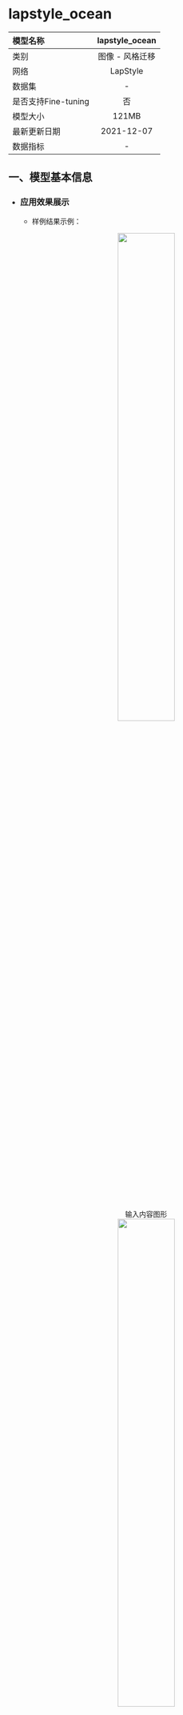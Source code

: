 # lapstyle_ocean

|模型名称|lapstyle_ocean|
| :--- | :---: |
|类别|图像 - 风格迁移|
|网络|LapStyle|
|数据集|-|
|是否支持Fine-tuning|否|
|模型大小|121MB|
|最新更新日期|2021-12-07|
|数据指标|-|


## 一、模型基本信息  

- ### 应用效果展示
  - 样例结果示例：
    <p align="center">
    <img src="https://user-images.githubusercontent.com/22424850/144995283-77ddba45-9efe-4f72-914c-1bff734372ed.png"  width = "50%"  hspace='10'/>
    <br />
    输入内容图形
    <br />
    <img src="https://user-images.githubusercontent.com/22424850/144997958-9162c304-dff4-4048-a197-607882ded00c.png"  width = "50%" hspace='10'/>
    <br />
    输入风格图形
    <br />
    <img src="https://user-images.githubusercontent.com/22424850/144997967-43d7579c-cc73-452e-a920-5759eb5a5d67.png"  width = "50%"  hspace='10'/>
    <br />
    输出图像
     <br />
    </p>

- ### 模型介绍

  - LapStyle--拉普拉斯金字塔风格化网络，是一种能够生成高质量风格化图的快速前馈风格化网络，能渐进地生成复杂的纹理迁移效果，同时能够在512分辨率下达到100fps的速度。可实现多种不同艺术风格的快速迁移，在艺术图像生成、滤镜等领域有广泛的应用。

  - 更多详情参考：[Drafting and Revision: Laplacian Pyramid Network for Fast High-Quality Artistic Style Transfer](https://arxiv.org/pdf/2104.05376.pdf)



## 二、安装

- ### 1、环境依赖  
  - ppgan

- ### 2、安装

  - ```shell
    $ hub install lapstyle_ocean
    ```
  - 如您安装时遇到问题，可参考：[零基础windows安装](../../../../../docs/docs_ch/get_start/windows_quickstart.md)
 | [零基础Linux安装](../../../../../docs/docs_ch/get_start/linux_quickstart.md) | [零基础MacOS安装](../../../../../docs/docs_ch/get_start/mac_quickstart.md)

## 三、模型API预测

- ### 1、命令行预测

  - ```shell
    # Read from a file
    $ hub run lapstyle_ocean --content "/PATH/TO/IMAGE" --style "/PATH/TO/IMAGE1"
    ```
  - 通过命令行方式实现风格转换模型的调用，更多请见 [PaddleHub命令行指令](../../../../docs/docs_ch/tutorial/cmd_usage.rst)

- ### 2、预测代码示例

  - ```python
    import paddlehub as hub

    module = hub.Module(name="lapstyle_ocean")
    content = cv2.imread("/PATH/TO/IMAGE")
    style = cv2.imread("/PATH/TO/IMAGE1")
    results = module.style_transfer(images=[{'content':content, 'style':style}], output_dir='./transfer_result', use_gpu=True)
    ```

- ### 3、API

  - ```python
    style_transfer(images=None, paths=None, output_dir='./transfer_result/', use_gpu=False, visualization=True)
    ```
    - 风格转换API。

    - **参数**

      - images (list[dict]): data of images, 每一个元素都为一个 dict，有关键字 content, style, 相应取值为：
        - content (numpy.ndarray): 待转换的图片，shape 为 \[H, W, C\]，BGR格式；<br/>
        - style (numpy.ndarray) : 风格图像，shape为 \[H, W, C\]，BGR格式；<br/>
      - paths (list[str]): paths to images, 每一个元素都为一个dict, 有关键字 content, style, 相应取值为：
        - content (str): 待转换的图片的路径；<br/>
        - style (str) : 风格图像的路径；<br/>
      - output\_dir (str): 结果保存的路径； <br/>
      - use\_gpu (bool): 是否使用 GPU；<br/>
      - visualization(bool): 是否保存结果到本地文件夹


## 四、服务部署

- PaddleHub Serving可以部署一个在线图像风格转换服务。

- ### 第一步：启动PaddleHub Serving

  - 运行启动命令：
  - ```shell
    $ hub serving start -m lapstyle_ocean
    ```

  - 这样就完成了一个图像风格转换的在线服务API的部署，默认端口号为8866。

  - **NOTE:** 如使用GPU预测，则需要在启动服务之前，请设置CUDA\_VISIBLE\_DEVICES环境变量，否则不用设置。

- ### 第二步：发送预测请求

  - 配置好服务端，以下数行代码即可实现发送预测请求，获取预测结果

  - ```python
    import requests
    import json
    import cv2
    import base64


    def cv2_to_base64(image):
      data = cv2.imencode('.jpg', image)[1]
      return base64.b64encode(data.tostring()).decode('utf8')

    # 发送HTTP请求
    data = {'images':[{'content': cv2_to_base64(cv2.imread("/PATH/TO/IMAGE")), 'style': cv2_to_base64(cv2.imread("/PATH/TO/IMAGE1"))}]}
    headers = {"Content-type": "application/json"}
    url = "http://127.0.0.1:8866/predict/lapstyle_ocean"
    r = requests.post(url=url, headers=headers, data=json.dumps(data))

    # 打印预测结果
    print(r.json()["results"])

## 五、更新历史

* 1.0.0

  初始发布

  - ```shell
    $ hub install lapstyle_ocean==1.0.0
    ```
